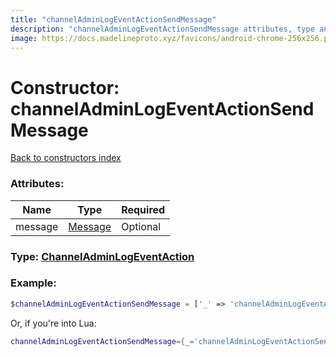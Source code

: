 ```yaml
---
title: "channelAdminLogEventActionSendMessage"
description: "channelAdminLogEventActionSendMessage attributes, type and example"
image: https://docs.madelineproto.xyz/favicons/android-chrome-256x256.png
---
```

# Constructor: channelAdminLogEventActionSendMessage  
[Back to constructors index](index.md)



### Attributes:

| Name     |    Type       | Required |
|----------|---------------|----------|
|message|[Message](../types/Message.md) | Optional|



### Type: [ChannelAdminLogEventAction](../types/ChannelAdminLogEventAction.md)


### Example:

```php
$channelAdminLogEventActionSendMessage = ['_' => 'channelAdminLogEventActionSendMessage', 'message' => Message];
```  


Or, if you're into Lua:

```lua
channelAdminLogEventActionSendMessage={_='channelAdminLogEventActionSendMessage', message=Message}

```


